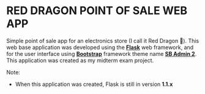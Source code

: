 # RED DRAGON POINT OF SALE WEB APP #

Simple point of sale app for an electronics store (I call it Red Dragon 🐉). 
This web base application was developed using the **[Flask](https://flask.palletsprojects.com/en/1.1.x/)** web framework, and 
for the user interface using **[Bootstrap](https://getbootstrap.com/)** framework theme name **[SB Admin 2](https://startbootstrap.com/theme/sb-admin-2)**. This application was created as my midterm exam project.

Note:
- When this application was created, Flask is still in version **1.1.x**
